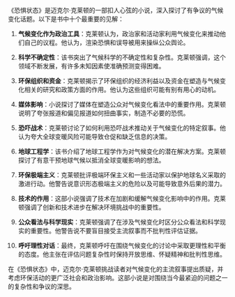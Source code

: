 《恐惧状态》是迈克尔·克莱顿的一部扣人心弦的小说，深入探讨了有争议的气候变化话题。以下是书中十个最重要的见解：

1. **气候变化作为政治工具**：克莱顿认为，政治家和活动家利用气候变化来推动他们自己的议程。他认为，渲染恐惧和误导被用来操纵公众舆论。

2. **科学不确定性**：该书突出了气候科学的不确定性和复杂性。克莱顿强调，这个领域不断发展，有许多未知因素使准确预测变得困难。

3. **环保组织和资金**：克莱顿揭示了环保组织的经济利益以及资金在塑造与气候变化相关的研究和政策方面的作用。他认为这些组织可能有别有用心的动机。

4. **媒体影响**：小说探讨了媒体在塑造公众对气候变化看法中的重要作用。克莱顿说明了夸张报道和偏见报道如何扭曲事实，制造不必要的恐慌。

5. **恐吓战术**：克莱顿讨论了如何利用恐吓战术推动关于气候变化的特定叙事。他认为夸大全球变暖风险可能导致仓促和缺乏信息的决策。

6. **地球工程学**：该书介绍了地球工程学作为对气候变化的潜在解决方案。克莱顿探讨了有意干预地球气候以抵消全球变暖影响的想法。

7. **环保极端主义**：克莱顿批评极端环保主义和一些活动家以保护地球名义采取的激进行动。他警告说意识形态极端主义的危险以及可能导致意外后果的潜力。

8. **技术的作用**：这部小说强调了技术在加剧和缓解气候变化影响中的作用。克莱顿强调了创新和技术进步在解决环境挑战中的重要性。

9. **公众看法与科学现实**：克莱顿强调了在涉及气候变化时区分公众看法和科学现实的重要性。他警告说不要盲目接受主流叙事而不批判性评估证据。

10. **呼吁理性对话**：最终，克莱顿呼吁在围绕气候变化的讨论中采取更理性和平衡的态度。他主张在评估问题复杂性时保持开放思维、怀疑精神和批判性思维。

在《恐惧状态》中，迈克尔·克莱顿挑战读者对气候变化的主流叙事提出质疑，并考虑环保活动的更广泛社会和政治影响。这部小说是对围绕当今最紧迫的问题之一的复杂性和争议的深思。